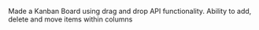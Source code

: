 Made a Kanban Board using drag and drop API functionality. 
Ability to add, delete and move items within columns
 
